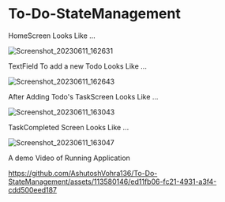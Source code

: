 # To-Do-StateManagement

HomeScreen Looks Like ...

![Screenshot_20230611_162631](https://github.com/AshutoshVohra136/To-Do-StateManagement/assets/113580146/00a84eda-6be0-42dc-b46f-46a82ca1aaac)


TextField To add a new Todo  Looks Like ...

![Screenshot_20230611_162643](https://github.com/AshutoshVohra136/To-Do-StateManagement/assets/113580146/6c3ff809-5018-4e74-b08e-c962a2b5d802)



After Adding Todo's  TaskScreen  Looks Like ...


![Screenshot_20230611_163043](https://github.com/AshutoshVohra136/To-Do-StateManagement/assets/113580146/470bb946-d018-4a17-bed8-7421c0c9c1b0)

TaskCompleted Screen Looks Like ...

![Screenshot_20230611_163047](https://github.com/AshutoshVohra136/To-Do-StateManagement/assets/113580146/4c3cf8b5-51a7-4372-9f09-00292ad23b8d)


A demo Video of Running Application







https://github.com/AshutoshVohra136/To-Do-StateManagement/assets/113580146/ed11fb06-fc21-4931-a3f4-cdd500eed187



